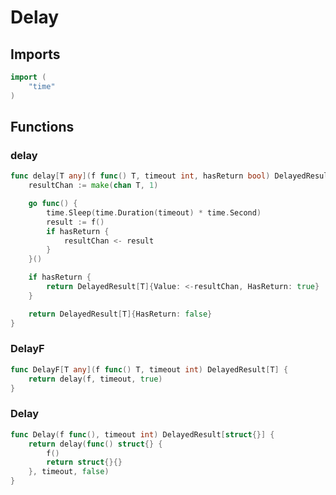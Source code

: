 # Delay

## Imports

```go
import (
	"time"
)
```
## Functions


### delay

```go
func delay[T any](f func() T, timeout int, hasReturn bool) DelayedResult[T] {
	resultChan := make(chan T, 1)

	go func() {
		time.Sleep(time.Duration(timeout) * time.Second)
		result := f()
		if hasReturn {
			resultChan <- result
		}
	}()

	if hasReturn {
		return DelayedResult[T]{Value: <-resultChan, HasReturn: true}
	}

	return DelayedResult[T]{HasReturn: false}
}
```

### DelayF

```go
func DelayF[T any](f func() T, timeout int) DelayedResult[T] {
	return delay(f, timeout, true)
}
```

### Delay

```go
func Delay(f func(), timeout int) DelayedResult[struct{}] {
	return delay(func() struct{} {
		f()
		return struct{}{}
	}, timeout, false)
}
```
